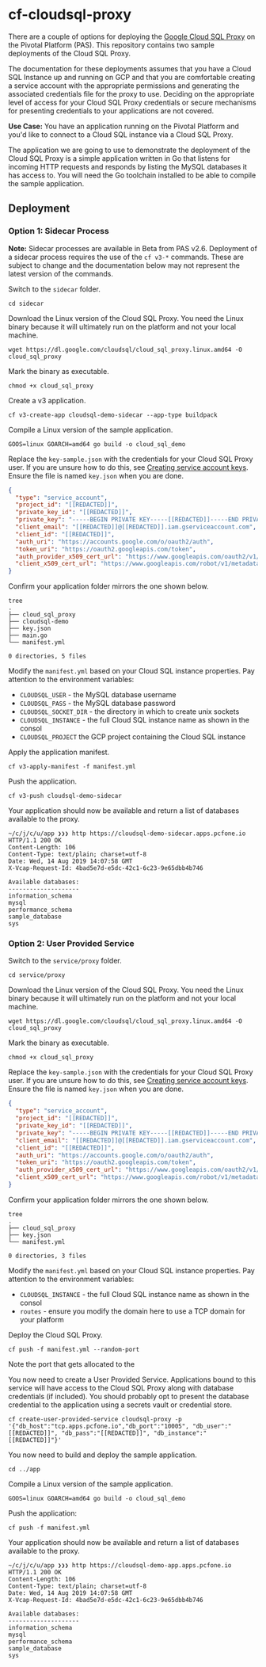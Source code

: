 # cf-cloudsql-proxy

There are a couple of options for deploying the [Google Cloud SQL Proxy](https://cloud.google.com/sql/docs/mysql/sql-proxy) on the Pivotal Platform  (PAS). This repository contains two sample deployments of the Cloud SQL Proxy.

The documentation for these deployments assumes that you have a Cloud SQL Instance up and running on GCP and that you are comfortable creating a service account with the appropriate permissions and generating the associated credentials file for the proxy to use. Deciding on the appropriate level of access for your Cloud SQL Proxy credentials or secure mechanisms for presenting credentials to your applications are not covered.

**Use Case:** You have an application running on the Pivotal Platform and you'd like to connect to a Cloud SQL instance via a Cloud SQL Proxy.

The application we are going to use to demonstrate the deployment of the Cloud SQL Proxy is a simple application written in Go that listens for incoming HTTP requests and responds by listing the MySQL databases it has access to. You will need the Go toolchain installed to be able to compile the sample application.

## Deployment

### Option 1: Sidecar Process

**Note:** Sidecar processes are available in Beta from PAS v2.6. Deployment of a sidecar process requires the use of the `cf v3-*` commands. These are subject to change and the documentation below may not represent the latest version of the commands.

Switch to the `sidecar` folder.

```plain
cd sidecar
```

Download the Linux version of the Cloud SQL Proxy. You need the Linux binary because it will ultimately run on the platform and not your local machine.

```plain
wget https://dl.google.com/cloudsql/cloud_sql_proxy.linux.amd64 -O cloud_sql_proxy
```

Mark the binary as executable.

```plain
chmod +x cloud_sql_proxy
```

Create a v3 application.

```plain
cf v3-create-app cloudsql-demo-sidecar --app-type buildpack
```

Compile a Linux version of the sample application.

```plain
GOOS=linux GOARCH=amd64 go build -o cloud_sql_demo
```

Replace the `key-sample.json` with the credentials for your Cloud SQL Proxy user. If you are unsure how to do this, see [Creating service account keys](https://cloud.google.com/iam/docs/creating-managing-service-account-keys#iam-service-account-keys-create-gcloud). Ensure the file is named `key.json` when you are done.

```json
{
  "type": "service_account",
  "project_id": "[[REDACTED]]",
  "private_key_id": "[[REDACTED]]",
  "private_key": "-----BEGIN PRIVATE KEY-----[[REDACTED]]-----END PRIVATE KEY-----\n",
  "client_email": "[[REDACTED]]@[[REDACTED]].iam.gserviceaccount.com",
  "client_id": "[[REDACTED]]",
  "auth_uri": "https://accounts.google.com/o/oauth2/auth",
  "token_uri": "https://oauth2.googleapis.com/token",
  "auth_provider_x509_cert_url": "https://www.googleapis.com/oauth2/v1/certs",
  "client_x509_cert_url": "https://www.googleapis.com/robot/v1/metadata/x509/[[REDACTED]]%40[[REDACTED]].iam.gserviceaccount.com"
}
```

Confirm your application folder mirrors the one shown below.

```plain
tree
.
├── cloud_sql_proxy
├── cloudsql-demo
├── key.json
├── main.go
└── manifest.yml

0 directories, 5 files
```

Modify the `manifest.yml` based on your Cloud SQL instance properties. Pay attention to the environment variables:

- `CLOUDSQL_USER` - the MySQL database username
- `CLOUDSQL_PASS` - the MySQL database password
- `CLOUDSQL_SOCKET_DIR` - the directory in which to create unix sockets
- `CLOUDSQL_INSTANCE` - the full Cloud SQL instance name as shown in the consol
- `CLOUDSQL_PROJECT` the GCP project containing the Cloud SQL instance

Apply the application manifest.

```plain
cf v3-apply-manifest -f manifest.yml
```

Push the application.

```plain
cf v3-push cloudsql-demo-sidecar
```

Your application should now be available and return a list of databases available to the proxy.

```plain
~/c/j/c/u/app ❯❯❯ http https://cloudsql-demo-sidecar.apps.pcfone.io
HTTP/1.1 200 OK
Content-Length: 106
Content-Type: text/plain; charset=utf-8
Date: Wed, 14 Aug 2019 14:07:58 GMT
X-Vcap-Request-Id: 4bad5e7d-e5dc-42c1-6c23-9e65dbb4b746

Available databases:
--------------------
information_schema
mysql
performance_schema
sample_database
sys
```

### Option 2: User Provided Service

Switch to the `service/proxy` folder.

```plain
cd service/proxy
```

Download the Linux version of the Cloud SQL Proxy. You need the Linux binary because it will ultimately run on the platform and not your local machine.

```plain
wget https://dl.google.com/cloudsql/cloud_sql_proxy.linux.amd64 -O cloud_sql_proxy
```

Mark the binary as executable.

```plain
chmod +x cloud_sql_proxy
```

Replace the `key-sample.json` with the credentials for your Cloud SQL Proxy user. If you are unsure how to do this, see [Creating service account keys](https://cloud.google.com/iam/docs/creating-managing-service-account-keys#iam-service-account-keys-create-gcloud). Ensure the file is named `key.json` when you are done.

```json
{
  "type": "service_account",
  "project_id": "[[REDACTED]]",
  "private_key_id": "[[REDACTED]]",
  "private_key": "-----BEGIN PRIVATE KEY-----[[REDACTED]]-----END PRIVATE KEY-----\n",
  "client_email": "[[REDACTED]]@[[REDACTED]].iam.gserviceaccount.com",
  "client_id": "[[REDACTED]]",
  "auth_uri": "https://accounts.google.com/o/oauth2/auth",
  "token_uri": "https://oauth2.googleapis.com/token",
  "auth_provider_x509_cert_url": "https://www.googleapis.com/oauth2/v1/certs",
  "client_x509_cert_url": "https://www.googleapis.com/robot/v1/metadata/x509/[[REDACTED]]%40[[REDACTED]].iam.gserviceaccount.com"
}
```

Confirm your application folder mirrors the one shown below.

```plain
tree
.
├── cloud_sql_proxy
├── key.json
└── manifest.yml

0 directories, 3 files
```

Modify the `manifest.yml` based on your Cloud SQL instance properties. Pay attention to the environment variables:

- `CLOUDSQL_INSTANCE` - the full Cloud SQL instance name as shown in the consol
- `routes` - ensure you modify the domain here to use a TCP domain for your platform

Deploy the Cloud SQL Proxy.

```plain
cf push -f manifest.yml --random-port
```

Note the port that gets allocated to the

You now need to create a User Provided Service. Applications bound to this service will have access to the Cloud SQL Proxy along with database credentials (if included). You should probably opt to present the database credential to the application using a secrets vault or credential store.

```plain
cf create-user-provided-service cloudsql-proxy -p '{"db_host":"tcp.apps.pcfone.io","db_port":"10005", "db_user":"[[REDACTED]]", "db_pass":"[[REDACTED]]", "db_instance":"[[REDACTED]]"}'
```

You now need to build and deploy the sample application.

```plain
cd ../app
```

Compile a Linux version of the sample application.

```plain
GOOS=linux GOARCH=amd64 go build -o cloud_sql_demo
```

Push the application:

```
cf push -f manifest.yml
```

Your application should now be available and return a list of databases available to the proxy.

```plain
~/c/j/c/u/app ❯❯❯ http https://cloudsql-demo-app.apps.pcfone.io
HTTP/1.1 200 OK
Content-Length: 106
Content-Type: text/plain; charset=utf-8
Date: Wed, 14 Aug 2019 14:07:58 GMT
X-Vcap-Request-Id: 4bad5e7d-e5dc-42c1-6c23-9e65dbb4b746

Available databases:
--------------------
information_schema
mysql
performance_schema
sample_database
sys
```
